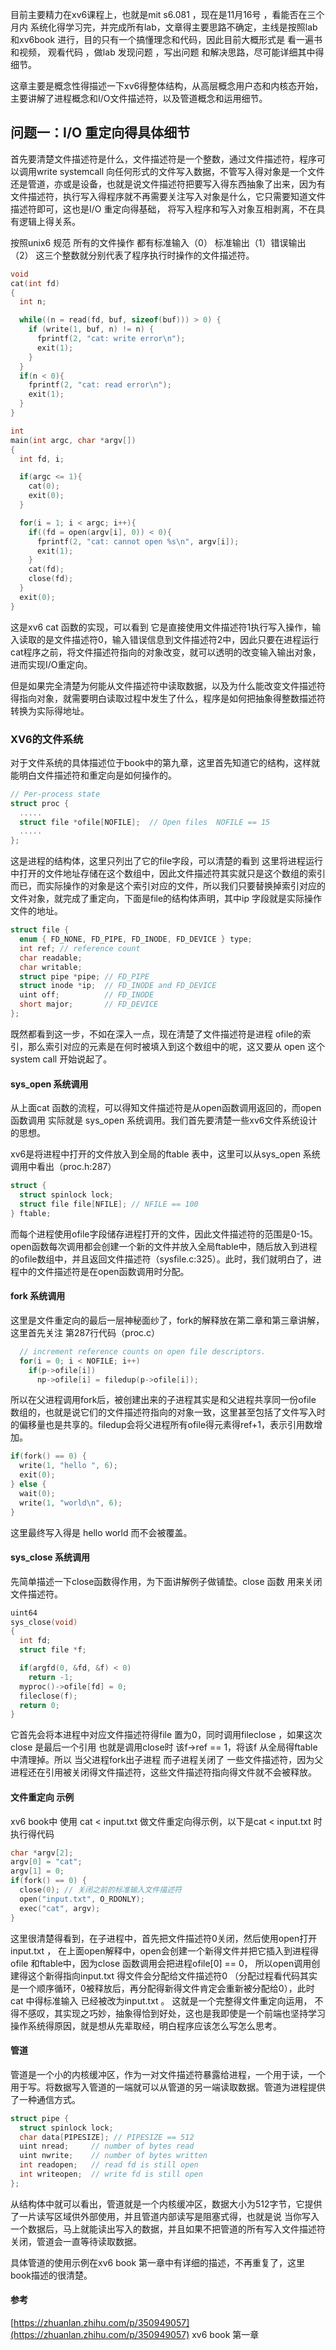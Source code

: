 

目前主要精力在xv6课程上，也就是mit s6.081 ，现在是11月16号 ，看能否在三个月内 系统化得学习完，并完成所有lab，文章得主要思路不确定，主线是按照lab和xv6book 进行，目的只有一个搞懂理念和代码，因此目前大概形式是 看一遍书和视频， 观看代码 ，做lab  发现问题 ，写出问题 和解决思路，尽可能详细其中得细节。

这章主要是概念性得描述一下xv6得整体结构，从高层概念用户态和内核态开始，主要讲解了进程概念和I/O文件描述符，以及管道概念和运用细节。


## 问题一：I/O 重定向得具体细节

首先要清楚文件描述符是什么，文件描述符是一个整数，通过文件描述符，程序可以调用write systemcall 向任何形式的文件写入数据，不管写入得对象是一个文件还是管道，亦或是设备，也就是说文件描述符把要写入得东西抽象了出来，因为有文件描述符，执行写入得程序就不再需要关注写入对象是什么，它只需要知道文件描述符即可，这也是I/O 重定向得基础， 将写入程序和写入对象互相剥离，不在具有逻辑上得关系。

按照unix6 规范 所有的文件操作 都有标准输入（0） 标准输出（1）错误输出（2） 这三个整数就分别代表了程序执行时操作的文件描述符。

```c
void
cat(int fd)
{
  int n;

  while((n = read(fd, buf, sizeof(buf))) > 0) {
    if (write(1, buf, n) != n) {
      fprintf(2, "cat: write error\n");
      exit(1);
    }
  }
  if(n < 0){
    fprintf(2, "cat: read error\n");
    exit(1);
  }
}

int
main(int argc, char *argv[])
{
  int fd, i;

  if(argc <= 1){
    cat(0);
    exit(0);
  }

  for(i = 1; i < argc; i++){
    if((fd = open(argv[i], 0)) < 0){
      fprintf(2, "cat: cannot open %s\n", argv[i]);
      exit(1);
    }
    cat(fd);
    close(fd);
  }
  exit(0);
}

```
这是xv6 cat 函数的实现，可以看到 它是直接使用文件描述符1执行写入操作，输入读取的是文件描述符0，输入错误信息到文件描述符2中，因此只要在进程运行cat程序之前，将文件描述符指向的对象改变，就可以透明的改变输入输出对象，进而实现I/O重定向。

但是如果完全清楚为何能从文件描述符中读取数据，以及为什么能改变文件描述符得指向对象，就需要明白读取过程中发生了什么，程序是如何把抽象得整数描述符转换为实际得地址。

### XV6的文件系统

对于文件系统的具体描述位于book中的第九章，这里首先知道它的结构，这样就能明白文件描述符和重定向是如何操作的。

```c
// Per-process state
struct proc {
  .....
  struct file *ofile[NOFILE];  // Open files  NOFILE == 15
  .....
};
```
这是进程的结构体，这里只列出了它的file字段，可以清楚的看到 这里将进程运行中打开的文件地址存储在这个数组中，因此文件描述符其实就只是这个数组的索引而已，而实际操作的对象是这个索引对应的文件，所以我们只要替换掉索引对应的文件对象，就完成了重定向，下面是file的结构体声明，其中ip 字段就是实际操作文件的地址。

```c
struct file {
  enum { FD_NONE, FD_PIPE, FD_INODE, FD_DEVICE } type;
  int ref; // reference count
  char readable;
  char writable;
  struct pipe *pipe; // FD_PIPE
  struct inode *ip;  // FD_INODE and FD_DEVICE
  uint off;          // FD_INODE
  short major;       // FD_DEVICE
};
```
既然都看到这一步，不如在深入一点，现在清楚了文件描述符是进程 ofile的索引，那么索引对应的元素是在何时被填入到这个数组中的呢，这又要从 open 这个system call 开始说起了。

#### sys_open 系统调用

从上面cat 函数的流程，可以得知文件描述符是从open函数调用返回的，而open函数调用 实际就是 sys_open 系统调用。我们首先要清楚一些xv6文件系统设计的思想。

xv6是将进程中打开的文件放入到全局的ftable 表中，这里可以从sys_open 系统调用中看出（proc.h:287）

```c
struct {
  struct spinlock lock;
  struct file file[NFILE]; // NFILE == 100
} ftable;
```
而每个进程使用ofile字段储存进程打开的文件，因此文件描述符的范围是0-15。open函数每次调用都会创建一个新的文件并放入全局ftable中，随后放入到进程的ofile数组中，并且返回文件描述符（sysfile.c:325）。此时，我们就明白了，进程中的文件描述符是在open函数调用时分配。

#### fork 系统调用

这里是文件重定向的最后一层神秘面纱了，fork的解释放在第二章和第三章讲解，这里首先关注 第287行代码（proc.c）

```c
  // increment reference counts on open file descriptors.
  for(i = 0; i < NOFILE; i++)
    if(p->ofile[i])
      np->ofile[i] = filedup(p->ofile[i]);
```
所以在父进程调用fork后，被创建出来的子进程其实是和父进程共享同一份ofile 数组的，也就是说它们的文件描述符指向的对象一致，这里甚至包括了文件写入时的偏移量也是共享的。filedup会将父进程所有ofile得元素得ref+1，表示引用数增加。

```c
if(fork() == 0) {
  write(1, "hello ", 6);
  exit(0);
} else {
  wait(0);
  write(1, "world\n", 6);
}
```
这里最终写入得是 hello world 而不会被覆盖。

#### sys_close 系统调用

先简单描述一下close函数得作用，为下面讲解例子做铺垫。close 函数 用来关闭文件描述符。

```c
uint64
sys_close(void)
{
  int fd;
  struct file *f;

  if(argfd(0, &fd, &f) < 0)
    return -1;
  myproc()->ofile[fd] = 0;
  fileclose(f);
  return 0;
}
```
它首先会将本进程中对应文件描述符得file 置为0，同时调用fileclose ，如果这次close 是最后一个引用 也就是调用close时  该f->ref == 1，将该f 从全局得ftable中清理掉。所以 当父进程fork出子进程 而子进程关闭了 一些文件描述符，因为父进程还在引用被关闭得文件描述符，这些文件描述符指向得文件就不会被释放。

#### 文件重定向 示例

xv6 book中 使用 cat < input.txt 做文件重定向得示例，以下是cat < input.txt 时 执行得代码

```c
char *argv[2];
argv[0] = "cat";
argv[1] = 0;
if(fork() == 0) {
  close(0); // 关闭之前的标准输入文件描述符
  open("input.txt", O_RDONLY);
  exec("cat", argv);
}
```
这里很清楚得看到，在子进程中，首先把文件描述符0关闭，然后使用open打开input.txt ， 在上面open解释中，open会创建一个新得文件并把它插入到进程得ofile 和ftable中，因为close 函数调用会把进程ofile[0] == 0，
所以open调用创建得这个新得指向input.txt 得文件会分配给文件描述符0 （分配过程看代码其实是一个顺序循环，0被释放后，再分配得新得文件肯定会重新被分配给0），此时cat 中得标准输入 已经被改为input.txt 。 这就是一个完整得文件重定向运用， 不得不感叹，其实现之巧妙，抽象得恰到好处，这也是我即使是一个前端也坚持学习操作系统得原因，就是想从先辈取经，明白程序应该怎么写怎么思考。

#### 管道

管道是一个小的内核缓冲区，作为一对文件描述符暴露给进程，一个用于读，一个用于写。将数据写入管道的一端就可以从管道的另一端读取数据。管道为进程提供了一种通信方式。

```c
struct pipe {
  struct spinlock lock;
  char data[PIPESIZE]; // PIPESIZE == 512
  uint nread;     // number of bytes read
  uint nwrite;    // number of bytes written
  int readopen;   // read fd is still open
  int writeopen;  // write fd is still open
};
```
从结构体中就可以看出，管道就是一个内核缓冲区，数据大小为512字节，它提供了一片读写区域供外部使用，并且管道内部读写是阻塞式得，也就是说 当你写入一个数据后，马上就能读出写入的数据，并且如果不把管道的所有写入文件描述符关闭，管道会一直等待读取数据。

具体管道的使用示例在xv6 book 第一章中有详细的描述，不再重复了，这里book描述的很清楚。

#### 参考

[https://zhuanlan.zhihu.com/p/350949057](https://zhuanlan.zhihu.com/p/350949057)
xv6 book 第一章


